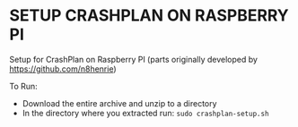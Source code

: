# SETUP CRASHPLAN ON RASPBERRY PI
Setup for CrashPlan on Raspberry PI (parts originally developed by https://github.com/n8henrie)

To Run:
- Download the entire archive and unzip to a directory
- In the directory where you extracted run: `sudo crashplan-setup.sh`
